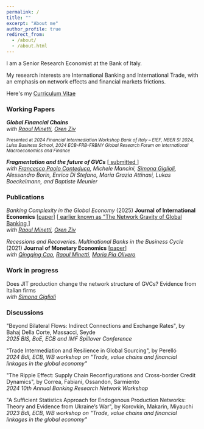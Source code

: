 ```yaml
---
permalink: /
title: ""
excerpt: "About me"
author_profile: true
redirect_from: 
  - /about/
  - /about.html
---
```



I am a Senior Research Economist at the Bank of Italy.

My research interests are International Banking and International Trade, with an emphasis on network effects and financial markets frictions. 

Here's my <a href="https://giacomo-romanini.github.io/files/CV_Romanini.pdf" target="_blank">Curriculum Vitae</a>

 
### Working Papers

***Global Financial Chains*** \
*with <a href="https://raoulminetti.weebly.com/" target="_blank">Raoul Minetti</a>, <a href="https://orenziv.org/" target="_blank">Oren Ziv</a>*

<sup>Presented at *2024 Financial Intermediation Workshop Bank of Italy – EIEF, NBER SI 2024, Luiss Business School, 2024 ECB-FRB-FRBNY Global Research Forum on International Macroeconomics and Finance* </sup>

***Fragmentation and the future of GVCs*** [<a href="https://www.bancaditalia.it/pubblicazioni/qef/2025-0932/index.html?com.dotmarketing.htmlpage.language=1" target="_blank"> submitted </a>] \
*with  <a href="https://fpconteduca.com/" target="_blank">Francesco Paolo Conteduca</a>, Michele Mancini, <a href="https://sites.google.com/carloalberto.org/simona-giglioli/home" target="_blank">Simona Giglioli</a>, Alessandro Borin, Enrica Di Stefano, Maria Grazia Attinasi, Lukas Boeckelmann, and Baptiste Meunier* 


### Publications

*Banking Complexity in the Global Economy* (2025) **Journal of International Economics** [<a href="https://www.sciencedirect.com/science/article/abs/pii/S002219962500011X" target="_blank">paper</a>] [<a href="https://www.bancaditalia.it/pubblicazioni/temi-discussione/2025/2025-1485/index.html?com.dotmarketing.htmlpage.language=1" target="_blank"> earlier known as "The Network Gravity of Global Banking </a>]  \
 *with <a href="https://raoulminetti.weebly.com/" target="_blank">Raoul Minetti</a>, <a href="https://orenziv.org/" target="_blank">Oren Ziv</a>* 

*Recessions and Recoveries. Multinational Banks in the Business Cycle* (2021) **Journal of Monetary Economics** [<a href="https://www.sciencedirect.com/science/article/abs/pii/S0304393220300015" target="_blank">paper</a>]  \
*with <a href="https://qingqingcao.weebly.com/" target="_blank">Qingqing Cao</a>, <a href="https://raoulminetti.weebly.com/" target="_blank">Raoul Minetti</a>, <a href="https://www.lebow.drexel.edu/people/mariaolivero" target="_blank">Maria Pia Olivero</a>* 


### Work in progress

Does JIT production change the network structure of GVCs? Evidence from Italian firms  \
*with <a href="https://sites.google.com/carloalberto.org/simona-giglioli/home" target="_blank">Simona Giglioli</a>* 

### Discussions

"Beyond Bilateral Flows: Indirect Connections and Exchange Rates", by Bahaj Della Corte, Massacci, Seyde \
_2025 BIS, BoE, ECB and IMF Spillover Conference_

"Trade Intermediation and Resilience in Global Sourcing", by Perelló \
_2024 BdI, ECB, WB workshop on "Trade, value chains and financial linkages in the global economy"_ 

"The Ripple Effect: Supply Chain Reconfigurations and Cross-border Credit Dynamics", by Correa, Fabiani, Ossandon, Sarmiento \
_2024 10th Annual Banking Research Network Workshop_

"A Sufficient Statistics Approach for Endogenous Production Networks: Theory and Evidence from Ukraine’s War", by Korovkin, Makarin, Miyauchi  \
_2023 BdI, ECB, WB workshop on "Trade, value chains and financial linkages in the global economy"_ 
